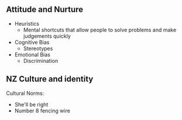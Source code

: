## Attitude and Nurture
- Heuristics
	- Mental shortcuts that allow people to solve problems and make judgements quickly
- Cognitive Bias
	- Stereotypes
- Emotional Bias
	- Discrimination
## NZ Culture and identity
Cultural Norms:
- She'll be right
- Number 8 fencing wire
